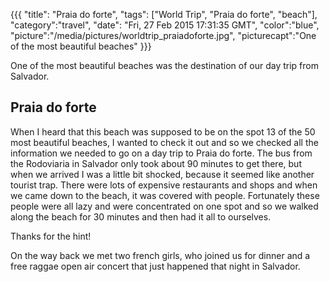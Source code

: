 {{{
  "title": "Praia do forte",
  "tags": ["World Trip", "Praia do forte", "beach"],
  "category":"travel",
  "date": "Fri, 27 Feb 2015 17:31:35 GMT",
  "color":"blue",
  "picture":"/media/pictures/worldtrip_praiadoforte.jpg",
  "picturecapt":"One of the most beautiful beaches"
}}}

One of the most beautiful beaches was the destination of our day trip from Salvador.
<!--more-->
## Praia do forte
When I heard that this beach was supposed to be on the spot 13 of the 50 most beautiful beaches, I wanted to check it out and
so we checked all the information we needed to go on a day trip to Praia do forte. The bus from the Rodoviaria in Salvador only
took about 90 minutes to get there, but when we arrived I was a little bit shocked, because it seemed like another tourist trap.
There were lots of expensive restaurants and shops and when we came down to the beach, it was covered with people.
Fortunately these people were all lazy and were concentrated on one spot and so we walked along the beach for 30 minutes and then
had it all to ourselves.

Thanks for the hint!

On the way back we met two french girls, who joined us for dinner and a free raggae open air concert that just happened that night
in Salvador.

<!--gallery:media/pictures/praiadoforte-->

